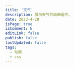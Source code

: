 ```yaml
---
title: '天气'
description: 展示天气的动画组件。
date: 2023-4-28
isPage: true
isComment: N
editLink: false
publish: false
lastUpdated: false
tags:
  - 动画
  - css
---
```


<WeatherCard />
